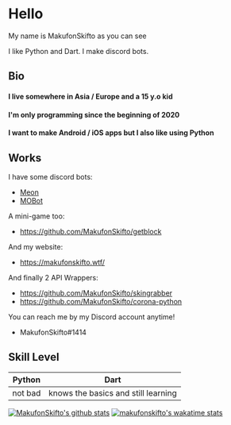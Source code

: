 # Hello

My name is MakufonSkifto as you can see

I like Python and Dart. I make discord bots.

## Bio

#### I live somewhere in Asia / Europe and a 15 y.o kid
#### I'm only programming since the beginning of 2020
#### I want to make Android / iOS apps but I also like using Python

## Works
I have some discord bots:
* [Meon](https://top.gg/bot/713066005911568424)
* [MOBot](https://github.com/MakufonSkifto/mobot)

A mini-game too:
* https://github.com/MakufonSkifto/getblock

And my website:
* https://makufonskifto.wtf/

And finally 2 API Wrappers:
* https://github.com/MakufonSkifto/skingrabber
* https://github.com/MakufonSkifto/corona-python

You can reach me by my Discord account anytime!
* MakufonSkifto#1414

## Skill Level
| Python        | Dart                                        |
| ------------- |---------------------------------------------|
| not bad       | knows the basics and still learning         |

[![MakufonSkifto's github stats](https://github-readme-stats.vercel.app/api?username=makufonskifto&theme=dark)](https://github.com/makufonskifto/github-readme-stats) [![makufonskifto's wakatime stats](https://github-readme-stats.vercel.app/api/wakatime?username=makufonskifto)](https://github.com/makufonskifto/github-readme-stats)

